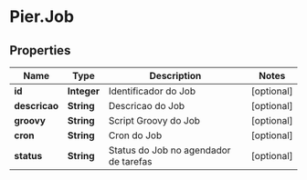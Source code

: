# Pier.Job

## Properties
Name | Type | Description | Notes
------------ | ------------- | ------------- | -------------
**id** | **Integer** | Identificador do Job | [optional] 
**descricao** | **String** | Descricao do Job | [optional] 
**groovy** | **String** | Script Groovy do Job | [optional] 
**cron** | **String** | Cron do Job | [optional] 
**status** | **String** | Status do Job no agendador de tarefas | [optional] 


